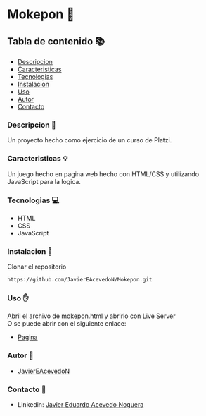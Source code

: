 # Mokepon 🚀
## Tabla de contenido 📚
- [Descripcion](#descripcion)
- [Caracteristicas](#caracteristicas)
- [Tecnologias](#tecnologias)
- [Instalacion](#instalacion)
- [Uso](#uso)
- [Autor](#autor)
- [Contacto](#contacto)

<h3 id="descripcion">Descripcion 📖</h3>

Un proyecto hecho como ejercicio de un curso de Platzi.
<h3 id="caracteristicas">Caracteristicas 💡</h3>

Un juego hecho en pagina web hecho con HTML/CSS y utilizando JavaScript para la logica.
<h3 id="tecnologias">Tecnologias 💻</h3>

- HTML
- CSS
- JavaScript
<h3 id="instalacion">Instalacion 💾</h3>

Clonar el repositorio
```sh
https://github.com/JavierEAcevedoN/Mokepon.git
```
<h3 id="uso">Uso ✋</h3>

Abril el archivo de mokepon.html y abrirlo con Live Server  
O se puede abrir con el siguiente enlace:
- [Pagina](https://javiereacevedon.github.io/Mokepon/mokepon.html)
<h3 id="autor">Autor 👤</h3>

- [JavierEAcevedoN](https://github.com/JavierEAcevedoN)
<h3 id="contacto">Contacto 📱</h3>

- Linkedin: [Javier Eduardo Acevedo Noguera](https://www.linkedin.com/in/javier-eduardo-acevedo-noguera)
